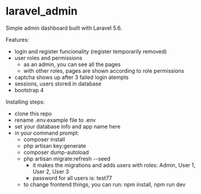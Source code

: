 # laravel_admin
Simple admin dashboard built with Laravel 5.6.

Features:
- login and register funcionality (register temporarily removed)
- user roles and permissions
  - as an admin, you can see all the pages
  - with other roles, pages are shown according to role permissions
- captcha shows up after 3 failed login atempts
- sessions, users stored in database
- bootstrap 4

Installing steps:
  - clone this repo
  - rename .env.example file to .env
  - set your database info and app name here
  - in your command prompt:
    - composer install
    - php artisan key:generate
    - composer dump-autoload
    - php artisan migrate:refresh --seed 
      - it makes the migrations and adds users with roles: Admin, User 1, User 2, User 3
      - password for all users is: test77
    - to change frontend things, you can run: npm install, npm run dev
 
